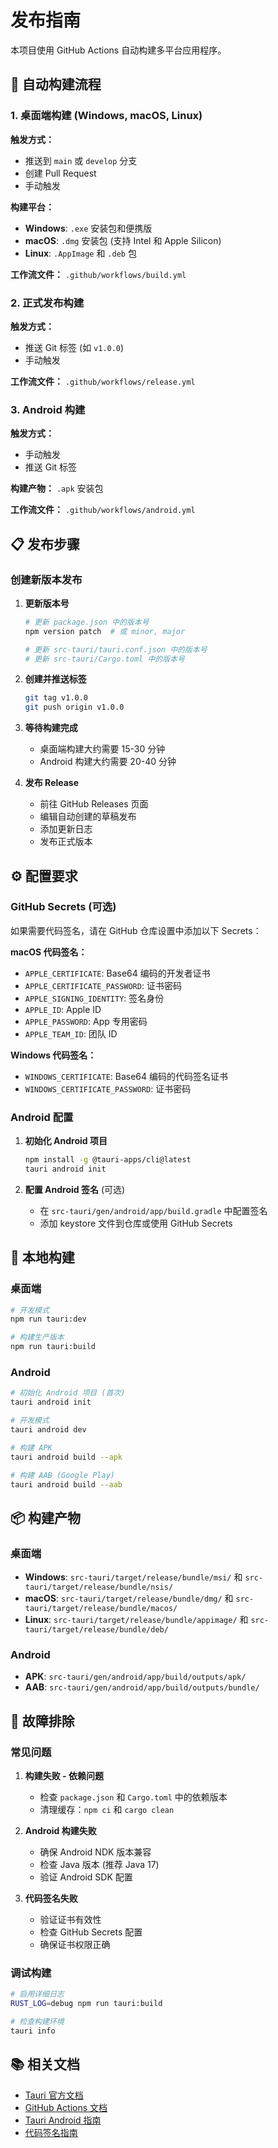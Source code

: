 # 发布指南

本项目使用 GitHub Actions 自动构建多平台应用程序。

## 🚀 自动构建流程

### 1. 桌面端构建 (Windows, macOS, Linux)

**触发方式：**
- 推送到 `main` 或 `develop` 分支
- 创建 Pull Request
- 手动触发

**构建平台：**
- **Windows**: `.exe` 安装包和便携版
- **macOS**: `.dmg` 安装包 (支持 Intel 和 Apple Silicon)
- **Linux**: `.AppImage` 和 `.deb` 包

**工作流文件：** `.github/workflows/build.yml`

### 2. 正式发布构建

**触发方式：**
- 推送 Git 标签 (如 `v1.0.0`)
- 手动触发

**工作流文件：** `.github/workflows/release.yml`

### 3. Android 构建

**触发方式：**
- 手动触发
- 推送 Git 标签

**构建产物：** `.apk` 安装包

**工作流文件：** `.github/workflows/android.yml`

## 📋 发布步骤

### 创建新版本发布

1. **更新版本号**
   ```bash
   # 更新 package.json 中的版本号
   npm version patch  # 或 minor, major
   
   # 更新 src-tauri/tauri.conf.json 中的版本号
   # 更新 src-tauri/Cargo.toml 中的版本号
   ```

2. **创建并推送标签**
   ```bash
   git tag v1.0.0
   git push origin v1.0.0
   ```

3. **等待构建完成**
   - 桌面端构建大约需要 15-30 分钟
   - Android 构建大约需要 20-40 分钟

4. **发布 Release**
   - 前往 GitHub Releases 页面
   - 编辑自动创建的草稿发布
   - 添加更新日志
   - 发布正式版本

## ⚙️ 配置要求

### GitHub Secrets (可选)

如果需要代码签名，请在 GitHub 仓库设置中添加以下 Secrets：

**macOS 代码签名：**
- `APPLE_CERTIFICATE`: Base64 编码的开发者证书
- `APPLE_CERTIFICATE_PASSWORD`: 证书密码
- `APPLE_SIGNING_IDENTITY`: 签名身份
- `APPLE_ID`: Apple ID
- `APPLE_PASSWORD`: App 专用密码
- `APPLE_TEAM_ID`: 团队 ID

**Windows 代码签名：**
- `WINDOWS_CERTIFICATE`: Base64 编码的代码签名证书
- `WINDOWS_CERTIFICATE_PASSWORD`: 证书密码

### Android 配置

1. **初始化 Android 项目**
   ```bash
   npm install -g @tauri-apps/cli@latest
   tauri android init
   ```

2. **配置 Android 签名** (可选)
   - 在 `src-tauri/gen/android/app/build.gradle` 中配置签名
   - 添加 keystore 文件到仓库或使用 GitHub Secrets

## 🔧 本地构建

### 桌面端
```bash
# 开发模式
npm run tauri:dev

# 构建生产版本
npm run tauri:build
```

### Android
```bash
# 初始化 Android 项目 (首次)
tauri android init

# 开发模式
tauri android dev

# 构建 APK
tauri android build --apk

# 构建 AAB (Google Play)
tauri android build --aab
```

## 📦 构建产物

### 桌面端
- **Windows**: `src-tauri/target/release/bundle/msi/` 和 `src-tauri/target/release/bundle/nsis/`
- **macOS**: `src-tauri/target/release/bundle/dmg/` 和 `src-tauri/target/release/bundle/macos/`
- **Linux**: `src-tauri/target/release/bundle/appimage/` 和 `src-tauri/target/release/bundle/deb/`

### Android
- **APK**: `src-tauri/gen/android/app/build/outputs/apk/`
- **AAB**: `src-tauri/gen/android/app/build/outputs/bundle/`

## 🐛 故障排除

### 常见问题

1. **构建失败 - 依赖问题**
   - 检查 `package.json` 和 `Cargo.toml` 中的依赖版本
   - 清理缓存：`npm ci` 和 `cargo clean`

2. **Android 构建失败**
   - 确保 Android NDK 版本兼容
   - 检查 Java 版本 (推荐 Java 17)
   - 验证 Android SDK 配置

3. **代码签名失败**
   - 验证证书有效性
   - 检查 GitHub Secrets 配置
   - 确保证书权限正确

### 调试构建

```bash
# 启用详细日志
RUST_LOG=debug npm run tauri:build

# 检查构建环境
tauri info
```

## 📚 相关文档

- [Tauri 官方文档](https://tauri.app/)
- [GitHub Actions 文档](https://docs.github.com/en/actions)
- [Tauri Android 指南](https://tauri.app/v1/guides/building/android)
- [代码签名指南](https://tauri.app/v1/guides/distribution/sign-android)